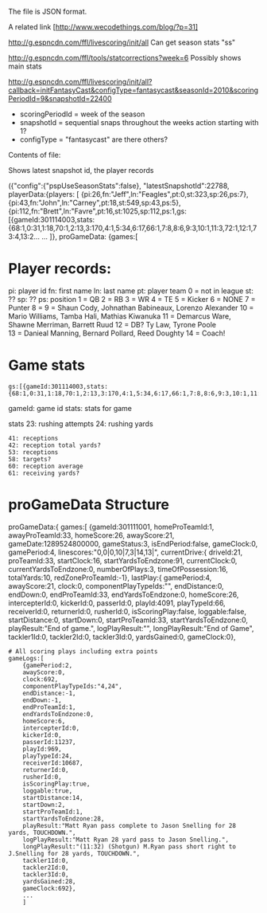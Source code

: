 The file is JSON format.

A related link [http://www.wecodethings.com/blog/?p=31]

http://g.espncdn.com/ffl/livescoring/init/all
  Can get season stats "ss"
  
http://g.espncdn.com/ffl/tools/statcorrections?week=6
    Possibly shows main stats
      
http://g.espncdn.com/ffl/livescoring/init/all?callback=initFantasyCast&configType=fantasycast&seasonId=2010&scoringPeriodId=9&snapshotId=22400


  * scoringPeriodId = week of the season
  * snapshotId = sequential snaps throughout the weeks action starting with 1?
  * configType = "fantasycast" are there others?
   

Contents of file:

Shows latest snapshot id, the player records

({"config":{"pspUseSeasonStats":false},
  "latestSnapshotId":22788,
  playerData:{players:
    [
        {pi:26,fn:"Jeff",ln:"Feagles",pt:0,st:323,sp:26,ps:7},{pi:43,fn:"John",ln:"Carney",pt:18,st:549,sp:43,ps:5},
        {pi:112,fn:"Brett",ln:"Favre",pt:16,st:1025,sp:112,ps:1,gs:[{gameId:301114003,stats:{68:1,0:31,1:18,70:1,2:13,3:170,4:1,5:34,6:17,66:1,7:8,8:6,9:3,10:1,11:3,72:1,12:1,73:4,13:2...
        ...
    ]},
  proGameData: {games:[
        
# Player records:

pi: player id
fn: first name
ln: last name
pt: player team
    0 = not in league
st: ??
sp: ??
ps: position
    1 = QB
    2 = RB
    3 = WR
    4 = TE
    5 = Kicker
    6 = NONE
    7 = Punter
    8 = 
    9 = Shaun Cody, Johnathan Babineaux, Lorenzo Alexander
    10 = Mario Williams, Tamba Hali, Mathias Kiwanuka
    11 = Demarcus Ware, Shawne Merriman, Barrett Ruud
    12 = DB? Ty Law, Tyrone Poole        
    13 = Danieal Manning, Bernard Pollard, Reed Doughty
    14 = Coach!
    
    
# Game stats
    gs:[{gameId:301114003,stats:{68:1,0:31,1:18,70:1,2:13,3:170,4:1,5:34,6:17,66:1,7:8,8:6,9:3,10:1,11:3,72:1,12:1,73:4,13:2]

gameId: game id
stats: stats for game

stats
    23: rushing attempts
    24: rushing yards
    
    41: receptions
    42: reception total yards?
    53: receptions
    58: targets?
    60: reception average
    61: receiving yards?
    

# proGameData Structure

proGameData:{
    games:[
        {gameId:301111001,
        homeProTeamId:1,
        awayProTeamId:33,
        homeScore:26,
        awayScore:21,
        gameDate:1289524800000,
        gameStatus:3,
        isEndPeriod:false,
        gameClock:0,
        gamePeriod:4,
        linescores:"0,0|0,10|7,3|14,13|",
        currentDrive:{
            driveId:21,
            proTeamId:33,
            startClock:16,
            startYardsToEndzone:91,
            currentClock:0,
            currentYardsToEndzone:0,
            numberOfPlays:3,
            timeOfPossession:16,
            totalYards:10,
            redZoneProTeamId:-1},
        lastPlay:{
            gamePeriod:4,
            awayScore:21,
            clock:0,
            componentPlayTypeIds:"",
            endDistance:0,
            endDown:0,
            endProTeamId:33,
            endYardsToEndzone:0,
            homeScore:26,
            intercepterId:0,
            kickerId:0,
            passerId:0,
            playId:4091,
            playTypeId:66,
            receiverId:0,
            returnerId:0,
            rusherId:0,
            isScoringPlay:false,
            loggable:false,
            startDistance:0,
            startDown:0,
            startProTeamId:33,
            startYardsToEndzone:0,
            playResult:"End of game.",
            logPlayResult:"",
            longPlayResult:"End of Game",
            tackler1Id:0,
            tackler2Id:0,
            tackler3Id:0,
            yardsGained:0,
            gameClock:0},
    
    # All scoring plays including extra points
    gameLogs:[
        {gamePeriod:2,
        awayScore:0,
        clock:692,
        componentPlayTypeIds:"4,24",
        endDistance:-1,
        endDown:-1,
        endProTeamId:1,
        endYardsToEndzone:0,
        homeScore:6,
        intercepterId:0,
        kickerId:0,
        passerId:11237,
        playId:969,
        playTypeId:24,
        receiverId:10687,
        returnerId:0,
        rusherId:0,
        isScoringPlay:true,
        loggable:true,
        startDistance:14,
        startDown:2,
        startProTeamId:1,
        startYardsToEndzone:28,
        playResult:"Matt Ryan pass complete to Jason Snelling for 28 yards, TOUCHDOWN.",
        logPlayResult:"Matt Ryan 28 yard pass to Jason Snelling.",
        longPlayResult:"(11:32) (Shotgun) M.Ryan pass short right to J.Snelling for 28 yards, TOUCHDOWN.",
        tackler1Id:0,
        tackler2Id:0,
        tackler3Id:0,
        yardsGained:28,
        gameClock:692},
        ...
        ]
